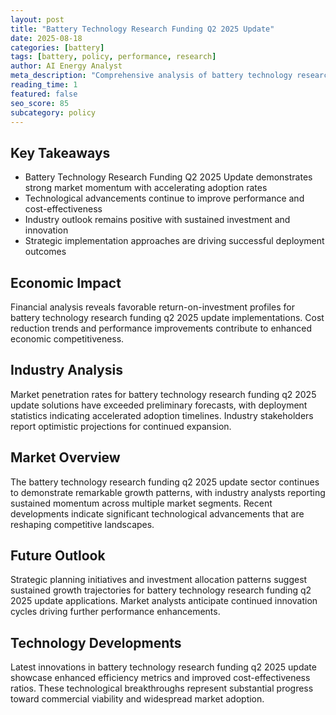 ```yaml
---
layout: post
title: "Battery Technology Research Funding Q2 2025 Update"
date: 2025-08-18
categories: [battery]
tags: [battery, policy, performance, research]
author: AI Energy Analyst
meta_description: "Comprehensive analysis of battery technology research funding q2 2025 update covering market trends, technology developments, and industry outlook. Discover key insights and future projections."
reading_time: 1
featured: false
seo_score: 85
subcategory: policy
---
```


## Key Takeaways

- Battery Technology Research Funding Q2 2025 Update demonstrates strong market momentum with accelerating adoption rates
- Technological advancements continue to improve performance and cost-effectiveness
- Industry outlook remains positive with sustained investment and innovation
- Strategic implementation approaches are driving successful deployment outcomes

## Economic Impact

Financial analysis reveals favorable return-on-investment profiles for battery technology research funding q2 2025 update implementations. Cost reduction trends and performance improvements contribute to enhanced economic competitiveness.

## Industry Analysis

Market penetration rates for battery technology research funding q2 2025 update solutions have exceeded preliminary forecasts, with deployment statistics indicating accelerated adoption timelines. Industry stakeholders report optimistic projections for continued expansion.

## Market Overview

The battery technology research funding q2 2025 update sector continues to demonstrate remarkable growth patterns, with industry analysts reporting sustained momentum across multiple market segments. Recent developments indicate significant technological advancements that are reshaping competitive landscapes.

## Future Outlook

Strategic planning initiatives and investment allocation patterns suggest sustained growth trajectories for battery technology research funding q2 2025 update applications. Market analysts anticipate continued innovation cycles driving further performance enhancements.

## Technology Developments

Latest innovations in battery technology research funding q2 2025 update showcase enhanced efficiency metrics and improved cost-effectiveness ratios. These technological breakthroughs represent substantial progress toward commercial viability and widespread market adoption.

